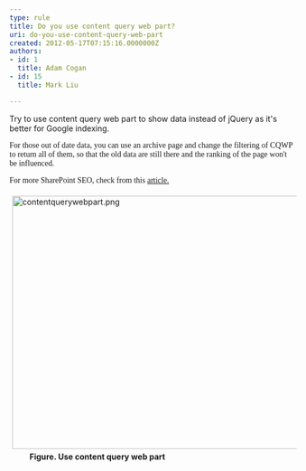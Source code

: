 ```yaml
---
type: rule
title: Do you use content query web part?
uri: do-you-use-content-query-web-part
created: 2012-05-17T07:15:16.0000000Z
authors:
- id: 1
  title: Adam Cogan
- id: 15
  title: Mark Liu

---
```




<span class='intro'> Try to use content query web part to show data instead of jQuery as it's better for Google indexing.  </span>

<p><span><font face="Tahoma"><span style="font-family&#58;'verdana','sans-serif';">For those out of date data, you can use an archive page and change the filtering of CQWP to return all of them, so that the old data are still there and the ranking of the page won't be influenced.</span><p>For more SharePoint SEO, check from this <a href="http&#58;//spmatt.wordpress.com/2012/03/12/search-engine-optimisation-seo-for-sharepoint-sites-part-2/">article.</a></p></font></span></p>
<p><img class="ssw-rteStyle-ImageArea" alt="contentquerywebpart.png" src="/ITAndNetworking/SharePoint/PublishingImages/contentquerywebpart.png" width="642" height="478" style="margin&#58;5px;width&#58;612px;height&#58;448px;" /><br>&#160;&#160;&#160;&#160;&#160;&#160;&#160;&#160; <strong>Figure. Use content query web part</strong></p>


